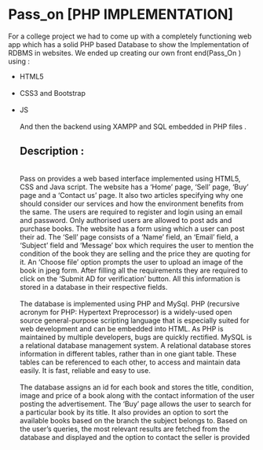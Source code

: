 # Pass_on [PHP IMPLEMENTATION]
For a college project we had to come up with a completely functioning web app which has a solid PHP based Database to show the Implementation of RDBMS in websites.
We ended up creating our own front end(Pass_On ) using  : <br> <ul > <li> HTML5</li><br> <li> CSS3 and Bootstrap </li><br> <li> JS </li><br>
And then the backend using XAMPP and SQL embedded in PHP files .

 <h2> Description : </h2>
 <br>
  Pass on provides a web based interface implemented using HTML5, CSS and Java script. The website has a ‘Home’ page, ‘Sell’ page, ‘Buy’ page and a ‘Contact us’ page. It also two articles specifying why one should consider our services and how the environment benefits from the same. The users are required to register and login using an email and password. Only authorised users are allowed to post ads and purchase books. The website has a form using which a user can post their ad. The ‘Sell’ page consists of a ‘Name’ field, an ‘Email’ field, a ‘Subject’ field and ‘Message’ box which requires the user to mention the condition of the book they are selling and the price they are quoting for it. An ‘Choose file’ option prompts the user to upload an image of the book in jpeg form. After filling all the requirements they are required to click on the ‘Submit AD for verification’ button. All this information is stored in a database in their respective fields. <br><br>
The database is implemented using PHP and MySql. PHP (recursive acronym for PHP: Hypertext Preprocessor) is a widely-used open source general-purpose scripting language that is especially suited for web development and can be embedded into HTML. As PHP is maintained by multiple developers, bugs are quickly rectified. MySQL is a relational database management system. A relational database stores information in different tables, rather than in one giant table. These tables can be referenced to each other, to access and maintain data easily. It is fast, reliable and easy to use.<br><br>
The database assigns an id for each book and stores the title, condition, image and price of a book along with the contact information of the user posting the advertisement. The ‘Buy’ page allows the user to search for a particular book by its title. It also provides an option to sort the available books based on the branch the subject belongs to. Based on the user’s queries, the most relevant results are fetched from the database and displayed and the option to contact the seller is provided
